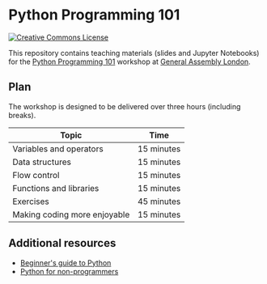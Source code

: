 # Python Programming 101

[![Creative Commons License](https://i.creativecommons.org/l/by/4.0/80x15.png)](http://creativecommons.org/licenses/by/4.0/)

This repository contains teaching materials (slides and Jupyter Notebooks) for the [Python Programming 101](https://generalassemb.ly/education/python-programming-101/london) workshop at [General Assembly London](https://generalassemb.ly/locations/london).

## Plan

The workshop is designed to be delivered over three hours (including breaks).

| Topic                        | Time       |
| ---------------------------- | ---------- |
| Variables and operators      | 15 minutes |
| Data structures              | 15 minutes |
| Flow control                 | 15 minutes |
| Functions and libraries      | 15 minutes |
| Exercises                    | 45 minutes |
| Making coding more enjoyable | 15 minutes |

## Additional resources

* [Beginner's guide to Python](https://wiki.python.org/moin/BeginnersGuide)
* [Python for non-programmers](https://wiki.python.org/moin/BeginnersGuide/NonProgrammers)

